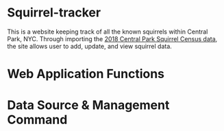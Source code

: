 # Squirrel-tracker
This is a website keeping track of all the known squirrels within Central Park, NYC. Through importing the <a href='https://data.cityofnewyork.us/Environment/2018-Central-Park-Squirrel-Census-Squirrel-Data/vfnx-vebw'>2018 Central Park Squirrel Census data</a>, the site allows user to add, update, and view squirrel data.

# Web Application Functions


# Data Source & Management Command
